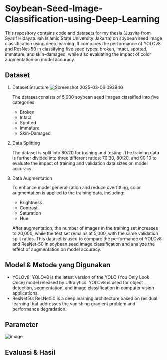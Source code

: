 # Soybean-Seed-Image-Classification-using-Deep-Learning
This repository contains code and datasets for my thesis (Jusvita from Syarif Hidayatullah Islamic State University Jakarta) on soybean seed image classification using deep learning. It compares the performance of YOLOv8 and ResNet-50 in classifying five seed types: broken, intact, spotted, immature, and skin-damaged, while also evaluating the impact of color augmentation on model accuracy.

## **Dataset**
1. Dataset Structure
![Screenshot 2025-03-06 093940](https://github.com/user-attachments/assets/1382ab27-2892-4890-a78b-706537dbd036)

   The dataset consists of 5,000 soybean seed images classified into five categories:
   - Broken
   - Intact
   - Spotted
   - Immature
   - Skin-Damaged 

3. Data Splitting

   The dataset is split into 80:20 for training and testing.
   The training data is further divided into three different ratios: 70:30, 80:20, and 90:10 to evaluate the impact of training and validation data sizes on model accuracy.
   
4. Data Augmentation

   To enhance model generalization and reduce overfitting, color augmentation is applied to the training data, including:
   - Brightness
   - Contrast
   - Saturation
   - Hue
   
   After augmentation, the number of images in the training set increases to 20,000, while the test set remains at 5,000, with the same validation split ratios.
   This dataset is used to compare the performance of YOLOv8 and ResNet-50 in soybean seed image classification and analyze the effect of augmentation on model accuracy.

## **Model & Metode yang Digunakan**
- YOLOv8: YOLOv8 is the latest version of the YOLO (You Only Look Once) model released by Ultralytics. YOLOv8 is used for object detection, segmentation, and image classification in computer vision applications.
- ResNet50: ResNet50 is a deep learning architecture based on residual learning that addresses the vanishing gradient problem and performance degradation.

## **Parameter**
![image](https://github.com/user-attachments/assets/cdd5cf0f-7b90-41ca-b0b9-c97c9ced1142)

## **Evaluasi & Hasil**












